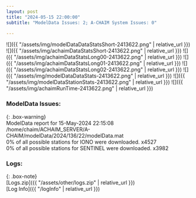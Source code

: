 ```yaml
---
layout: post
title: "2024-05-15 22:00:00"
subtitle: "ModelData Issues: 2; A-CHAIM System Issues: 0"

---
```


![]({{ "/assets/img/modelDataDataStatsShort-2413622.png" | relative_url }})
![]({{ "/assets/img/achaimDataStatsShort-2413622.png" | relative_url }})
![]({{ "/assets/img/achaimDataStatsLong00-2413622.png" | relative_url }})
![]({{ "/assets/img/achaimDataStatsLong01-2413622.png" | relative_url }})
![]({{ "/assets/img/achaimDataStatsLong02-2413622.png" | relative_url }})
![]({{ "/assets/img/modelDataDataStats-2413622.png" | relative_url }})
![]({{ "/assets/img/modelDataStationStats-2413622.png" | relative_url }})
![]({{ "/assets/img/achaimRunTime-2413622.png" | relative_url }})


### ModelData Issues:  
  
{: .box-warning}  
 ModelData report for 15-May-2024 22:15:08   
 /home/chaim/ACHAIM_SERVER/A-CHAIM/modelData/2024/136/22/modelData.mat   
 0% of all possible stations for IONO were downloaded. x4527   
 0% of all possible stations for SENTINEL were downloaded. x3982   
  


### Logs:  
  
{: .box-note}  
[Logs.zip]({{ "/assets/other/logs.zip" | relative_url }})  
[Log Info]({{ "/logInfo" | relative_url }})  
